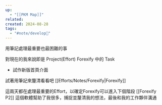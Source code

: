 ```yaml
---
up:
  - "[[PKM Map]]"
related: 
created: 2024-08-28
tags:
  - "#note/develop🍃"
---
```

用筆記處理最重要也最困難的事

對現在的我來說即是 
Project(Effort) Forexify 中的 Task
- 試作新版首頁介面

試著用筆記來釐清看看吧
[[Efforts/Notes/Forexify|Forexify]]

這兩天都在處理最重要的Effort，以確定Forexify可以進入下個階段 [[Forexify P2]]
這個軟體幫助了我很多，捕捉並釐清我的想法，最後和我的工作夥伴溝通
